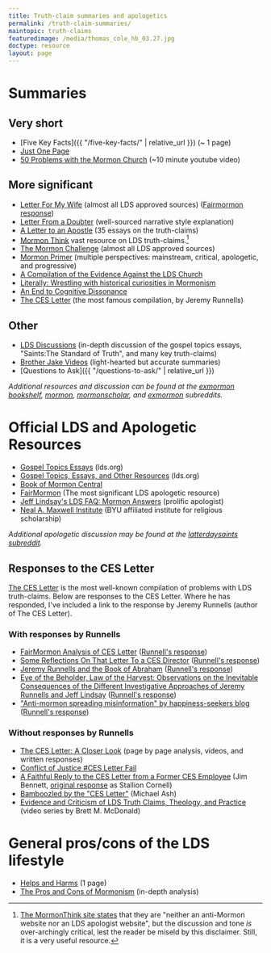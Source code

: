 ```yaml
---
title: Truth-claim summaries and apologetics
permalink: /truth-claim-summaries/
maintopic: truth-claims
featuredimage: /media/thomas_cole_hb_03.27.jpg
doctype: resource
layout: page
---
```

# Summaries

## Very short

* [Five Key Facts]({{ "/five-key-facts/" | relative_url }}) (~ 1 page)
* [Just One Page](https://web.archive.org/web/20181119205038/https://gileriodekel.com/wp-content/uploads/sites/798/2018/05/Just-One-Page.pdf)
* [50 Problems with the Mormon Church](https://www.youtube.com/watch?v=qcQthyiTA7c) (~10 minute youtube video)

## More significant

* [Letter For My Wife](http://www.letterformywife.com/) (almost all LDS approved sources) ([Fairmormon response](https://www.fairmormon.org/answers/Criticism_of_Mormonism/Online_documents/For_my_Wife_and_Children_(Letter_to_my_Wife)))
* [Letter From a Doubter](https://leavingthegarden.wordpress.com/2016/04/06/letter-from-a-doubter/) (well-sourced narrative style explanation)
* [A Letter to an Apostle](https://lettertoanapostle.org/) (35 essays on the truth-claims)
* [Mormon Think](http://www.mormonthink.com/) vast resource on LDS truth-claims.[^mormonthink]
* [The Mormon Challenge](http://www.themormonchallenge.com/) (almost all LDS approved sources)
* [Mormon Primer](https://archive.org/details/MormonPrimer) (multiple perspectives: mainstream, critical, apologetic, and progressive)
* [A Compilation of the Evidence Against the LDS Church](https://mormonbandwagon.com/eric_n/leaving-the-church/)
* [Literally: Wrestling with historical curiosities in Mormonism](https://drive.google.com/file/d/0B79XcDYRahxnLUdMc3dBUHE0SzQ/view)
* [An End to Cognitive Dissonance](https://docs.google.com/file/d/1ih6jF7hBPBi_YmpiOod3oxVpzU5ng-OS4-0XjQUTcX4AbNTP-FIEB2OzmaDf/view)
* [The CES Letter](http://cesletter.com/) (the most famous compilation, by Jeremy Runnells)

## Other

* [LDS Discussions](https://www.ldsdiscussions.com/) (in-depth discussion of the gospel topics essays, "Saints:The Standard of Truth", and many key truth-claims)
* [Brother Jake Videos](https://www.youtube.com/channel/UC0u7ZMWqkr7cKD_rvEXZUuQ) (light-hearted but accurate summaries)
* [Questions to Ask]({{ "/questions-to-ask/" | relative_url }})

*Additional resources and discussion can be found at the [exmormon bookshelf](https://www.reddit.com/r/ExmormonBookshelf/), [mormon](https://www.reddit.com/r/mormon/), [mormonscholar](https://www.reddit.com/r/mormonscholar/), and [exmormon](https://www.reddit.com/r/exmormon/) subreddits.*

# Official LDS and Apologetic Resources

* [Gospel Topics Essays](https://www.lds.org/topics/essays?lang=eng&old=true) (lds.org)
* [Gospel Topics, Essays, and Other Resources](https://www.lds.org/si/objective/doctrinal-mastery/gospel-sources?lang=eng) (lds.org)
* [Book of Mormon Central](https://bookofmormoncentral.org/)
* [FairMormon](http://www.fairmormon.org/) (The most significant LDS apologetic resource)
* [Jeff Lindsay's LDS FAQ: Mormon Answers](http://www.jefflindsay.com/LDSFAQ/index.html) (prolific apologist)
* [Neal A. Maxwell Institute](http://mi.byu.edu/) (BYU affiliated institute for religious scholarship)

*Additional apologetic discussion may be found at the [latterdaysaints subreddit](https://www.reddit.com/r/latterdaysaints/).*

## Responses to the CES Letter

[The CES Letter](http://cesletter.com/) is the most well-known compilation of problems with LDS truth-claims.  Below are responses to the CES Letter.  Where he has responded, I've included a link to the response by Jeremy Runnells (author of The CES Letter).

### With responses by Runnells

* [FairMormon Analysis of CES Letter](http://en.fairmormon.org/Critic) ([Runnell's response](http://cesletter.com/debunking-fairmormon/))
* [Some Reflections On That Letter To a CES Director](http://www.fairmormon.org/fair-conferences/2014-fairmormon-conference/reflections-letter-ces-director) ([Runnell's response](http://cesletter.com/apologetics/a-zombies-reflections-on-that-mormon-apologists-reflections.html))
* [Jeremy Runnells and the Book of Abraham](http://rationalfaiths.com/jeremy-runnells-book-abraham/) ([Runnell's response](http://cesletter.com/apologetics/the-book-of-abraham-except-for-those-willfully-blind-the-case-is-closed.html))
* [Eye of the Beholder, Law of the Harvest: Observations on the Inevitable Consequences of the Different Investigative Approaches of Jeremy Runnells and Jeff Lindsay](http://www.mormoninterpreter.com/eye-of-the-beholder-law-of-the-harvest-observations-on-the-inevitable-consequences-of-the-different-investigative-approaches-of-jeremy-runnells-and-jeff-lindsay/) ([Runnell's response](http://cesletter.com/apologetics/the-sky-is-falling-part-1.html))
* ["Anti-mormon spreading misinformation" by happiness-seekers blog](https://happiness-seekers.com/2017/07/17/influential-anti-mormon-caught-spreading-lies-about-lds-church/) ([Runnell's response](https://cesletter.org/apologetics/influential-anti-mormon-liar-debunks.html))

### Without responses by Runnells

* [The CES Letter: A Closer Look](http://debunking-cesletter.com/) (page by page analysis, videos, and written responses)
* [Conflict of Justice #CES Letter Fail](http://www.conflictofjustice.com/ces-letter-fail-contents/)
* [A Faithful Reply to the CES Letter from a Former CES Employee](https://canonizer.com/files/reply.pdf) (Jim Bennett, [original response](http://stallioncornell.com/blog/a-reply-from-a-former-ces-employee/) as Stallion Cornell)
* [Bamboozled by the "CES Letter"](http://shakenfaithsyndrome.com/bamboozle/bamboozled.pdf) (Michael Ash)
* [Evidence and Criticism of LDS Truth Claims, Theology, and Practice](https://www.youtube.com/playlist?list=PLW_W0q2IV3ZGtnDHmUtSQhdKwGfWrTN-U) (video series by Brett M. McDonald) 

# General pros/cons of the LDS lifestyle

* [Helps and Harms](https://docs.google.com/viewer?url=https://github.com/faenrandir/a_careful_examination/raw/852010ca825193b8e3e2913795f7f1a29a1963bd/documents/helps_and_harms/Helps_and_Harms.pdf) (1 page)
* [The Pros and Cons of Mormonism](http://prosandconsofmormonism.com/) (in-depth analysis)

[^mormonthink]: [The MormonThink site states](http://www.mormonthink.com/) that they are "neither an anti-Mormon website nor an LDS apologist website", but the discussion and tone _is_ over-archingly critical, lest the reader be miseld by this disclaimer.  Still, it is a very useful resource.

